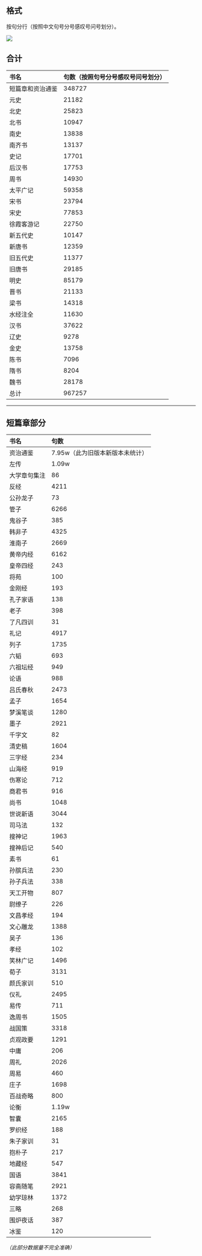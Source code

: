 ## 格式

按句分行（按照中文句号分号感叹号问号划分）。

![](https://figure-bed-y.oss-cn-beijing.aliyuncs.com/img/20210106143739.png)

## 合计

|书名|句数（按照句号分号感叹号问号划分）
|:--|:--|
短篇章和资治通鉴|348727
元史|21182
北史|25823
北书|10947
南史|13838
南齐书|13137
史记|17701
后汉书|17753
周书|14930
太平广记|59358
宋书|23794
宋史|77853
徐霞客游记|22750
新五代史|10147
新唐书|12359
旧五代史|11377
旧唐书|29185
明史|85179
晋书|21133
梁书|14318
水经注全|11630
汉书|37622
辽史|9278
金史|13758
陈书|7096
隋书|8204
魏书|28178
总计|967257
---

## 短篇章部分

|书名|句数
|:--|:--|
资治通鉴|7.95w（此为旧版本新版本未统计）
左传|1.09w
大学章句集注|	   86
反经|			 4211
公孙龙子|		   73
管子|			 6266
鬼谷子|		  385
韩非子|		 4325
淮南子|		 2669
黄帝内经|	 6162
皇帝四经|		  243
将苑|			  100
金刚经|		  193
孔子家语|		  138
老子|			  398
了凡四训|		   31
礼记|			 4917
列子|			 1735
六韬|			  693
六祖坛经|		  949
论语|			  988
吕氏春秋|	 2473
孟子|			 1654
梦溪笔谈| 		 1280
墨子|		 2921
千字文|		   82
清史稿|		 1604
三字经|		  234
山海经|		  919
伤寒论|		  712
商君书|		  916
尚书|		 1048
世说新语|		 3044
司马法|		  132
搜神记|		 1963
搜神后记|		  540
素书|			   61
孙膑兵法|		  230
孙子兵法|		  338
天工开物|		  807
尉缭子|		  226
文昌孝经|		  194
文心雕龙|		 1388
吴子|			  136
孝经|		      102	 
笑林广记|		 1496
荀子|			 3131 
颜氏家训|		  510
仪礼|			 2495
易传|			  711
逸周书|		 1505
战国策|		 3318
贞观政要|		 1291
中庸|			  206
周礼|			 2026
周易|			  460
庄子|			 1698
百战奇略|		  800
论衡| 1.19w
智囊|2165
罗织经|188
朱子家训|31
抱朴子|217
地藏经|547
国语|3841
容斋随笔|2921
幼学琼林|1372
三略|268
围炉夜话|387
冰鉴|120

*（此部分数据量不完全准确）*
